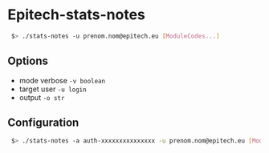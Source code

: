 # Epitech-stats-notes

```sh
 $> ./stats-notes -u prenom.nom@epitech.eu [ModuleCodes...]
```

## Options
* mode verbose ```-v boolean```
* target user  ```-u login```
* output ```-o str```

## Configuration

```sh
 $> ./stats-notes -a auth-xxxxxxxxxxxxxxx -u prenom.nom@epitech.eu [ModuleCodes...]
```
